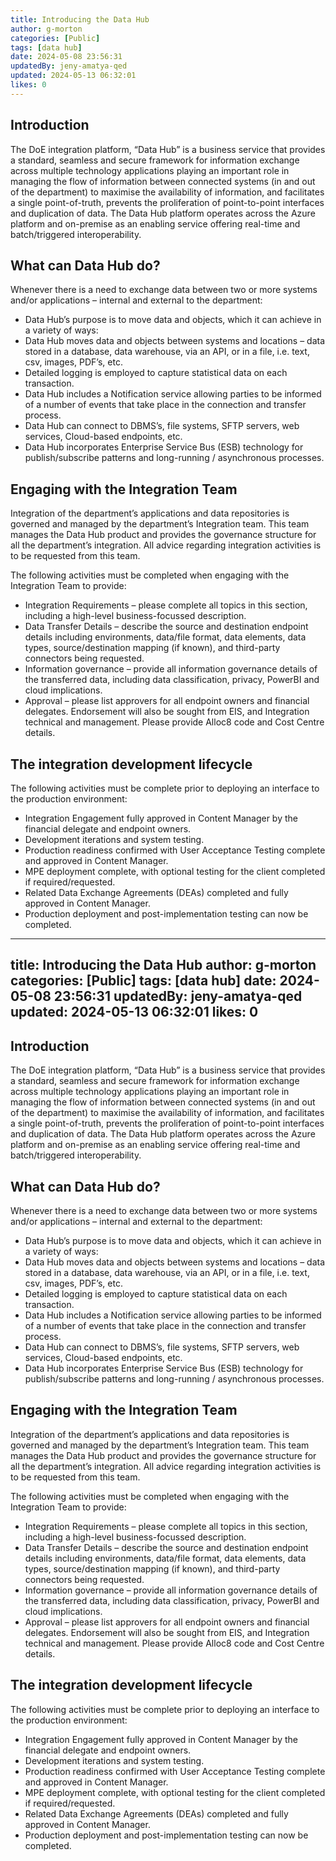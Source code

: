 ```yaml
---
title: Introducing the Data Hub
author: g-morton
categories: [Public]
tags: [data hub]
date: 2024-05-08 23:56:31 
updatedBy: jeny-amatya-qed
updated: 2024-05-13 06:32:01 
likes: 0
---
```


## Introduction
The DoE integration platform, “Data Hub” is a business service that provides a standard, seamless and secure framework for information exchange across multiple technology applications playing an important role in managing the flow of information between connected systems (in and out of the department) to maximise the availability of information, and facilitates a single point-of-truth, prevents the proliferation of point-to-point interfaces and duplication of data. The Data Hub platform operates across the Azure platform and on-premise as an enabling service offering real-time and batch/triggered interoperability.
 
## What can Data Hub do?
Whenever there is a need to exchange data between two or more systems and/or applications – internal and external to the department:
* Data Hub’s purpose is to move data and objects, which it can achieve in a variety of ways:
* Data Hub moves data and objects between systems and locations – data stored in a database, data warehouse, via an API, or in a file, i.e. text, csv, images, PDF’s, etc.
* Detailed logging is employed to capture statistical data on each transaction.
* Data Hub includes a Notification service allowing parties to be informed of a number of events that take place in the connection and transfer process.
* Data Hub can connect to DBMS’s, file systems, SFTP servers, web services, Cloud-based endpoints, etc.
* Data Hub incorporates Enterprise Service Bus (ESB) technology for publish/subscribe patterns and long-running / asynchronous processes.
 
## Engaging with the Integration Team
Integration of the department’s applications and data repositories is governed and managed by the department’s Integration team. This team manages the Data Hub product and provides the governance structure for all the department’s integration. All advice regarding integration activities is to be requested from this team.
 
The following activities must be completed when engaging with the Integration Team to provide:
* Integration Requirements – please complete all topics in this section, including a high-level business-focussed description.
* Data Transfer Details – describe the source and destination endpoint details including environments, data/file format, data elements, data types, source/destination mapping (if known), and third-party connectors being requested.
* Information governance – provide all information governance details of the transferred data, including data classification, privacy, PowerBI and cloud implications.
* Approval – please list approvers for all endpoint owners and financial delegates. Endorsement will also be sought from EIS, and Integration technical and management. Please provide Alloc8 code and Cost Centre details.
 
## The integration development lifecycle
The following activities must be complete prior to deploying an interface to the production environment:
* Integration Engagement fully approved in Content Manager by the financial delegate and endpoint owners.
* Development iterations and system testing.
* Production readiness confirmed with User Acceptance Testing complete and approved in Content Manager.
* MPE deployment complete, with optional testing for the client completed if required/requested.
* Related Data Exchange Agreements (DEAs) completed and fully approved in Content Manager.
* Production deployment and post-implementation testing can now be completed.
---
title: Introducing the Data Hub
author: g-morton
categories: [Public]
tags: [data hub]
date: 2024-05-08 23:56:31 
updatedBy: jeny-amatya-qed
updated: 2024-05-13 06:32:01 
likes: 0
---

## Introduction
The DoE integration platform, “Data Hub” is a business service that provides a standard, seamless and secure framework for information exchange across multiple technology applications playing an important role in managing the flow of information between connected systems (in and out of the department) to maximise the availability of information, and facilitates a single point-of-truth, prevents the proliferation of point-to-point interfaces and duplication of data. The Data Hub platform operates across the Azure platform and on-premise as an enabling service offering real-time and batch/triggered interoperability.
 
## What can Data Hub do?
Whenever there is a need to exchange data between two or more systems and/or applications – internal and external to the department:
* Data Hub’s purpose is to move data and objects, which it can achieve in a variety of ways:
* Data Hub moves data and objects between systems and locations – data stored in a database, data warehouse, via an API, or in a file, i.e. text, csv, images, PDF’s, etc.
* Detailed logging is employed to capture statistical data on each transaction.
* Data Hub includes a Notification service allowing parties to be informed of a number of events that take place in the connection and transfer process.
* Data Hub can connect to DBMS’s, file systems, SFTP servers, web services, Cloud-based endpoints, etc.
* Data Hub incorporates Enterprise Service Bus (ESB) technology for publish/subscribe patterns and long-running / asynchronous processes.
 
## Engaging with the Integration Team
Integration of the department’s applications and data repositories is governed and managed by the department’s Integration team. This team manages the Data Hub product and provides the governance structure for all the department’s integration. All advice regarding integration activities is to be requested from this team.
 
The following activities must be completed when engaging with the Integration Team to provide:
* Integration Requirements – please complete all topics in this section, including a high-level business-focussed description.
* Data Transfer Details – describe the source and destination endpoint details including environments, data/file format, data elements, data types, source/destination mapping (if known), and third-party connectors being requested.
* Information governance – provide all information governance details of the transferred data, including data classification, privacy, PowerBI and cloud implications.
* Approval – please list approvers for all endpoint owners and financial delegates. Endorsement will also be sought from EIS, and Integration technical and management. Please provide Alloc8 code and Cost Centre details.
 
## The integration development lifecycle
The following activities must be complete prior to deploying an interface to the production environment:
* Integration Engagement fully approved in Content Manager by the financial delegate and endpoint owners.
* Development iterations and system testing.
* Production readiness confirmed with User Acceptance Testing complete and approved in Content Manager.
* MPE deployment complete, with optional testing for the client completed if required/requested.
* Related Data Exchange Agreements (DEAs) completed and fully approved in Content Manager.
* Production deployment and post-implementation testing can now be completed.